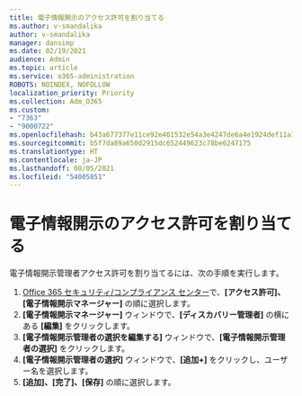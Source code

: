 ```yaml
---
title: 電子情報開示のアクセス許可を割り当てる
ms.author: v-smandalika
author: v-smandalika
manager: dansimp
ms.date: 02/19/2021
audience: Admin
ms.topic: article
ms.service: o365-administration
ROBOTS: NOINDEX, NOFOLLOW
localization_priority: Priority
ms.collection: Adm_O365
ms.custom:
- "7363"
- "9000722"
ms.openlocfilehash: b43a677377e11ce92e461532e54a3e4247de6a4e1924def11a14f4956b3d8de8
ms.sourcegitcommit: b5f7da89a650d2915dc652449623c78be6247175
ms.translationtype: HT
ms.contentlocale: ja-JP
ms.lasthandoff: 08/05/2021
ms.locfileid: "54005851"
---
```

# <a name="assign-ediscovery-administrator-permissions"></a>電子情報開示のアクセス許可を割り当てる

電子情報開示管理者アクセス許可を割り当てるには、次の手順を実行します。

1. [Office‍ 365 セキュリティ/コンプライアンス センター](https://sip.protection.office.com/)で、**[アクセス許可]、[電子情報開示マネージャー]** の順に選択します。
2. **[電子情報開示マネージャー]** ウィンドウで、**[ディスカバリー管理者]** の横にある **[編集]** をクリックします。
3. **[電子情報開示管理者の選択を編集する]** ウィンドウで、**[電子情報開示管理者の選択]** をクリックします。
4. **[電子情報開示管理者の選択]** ウィンドウで、**[追加+]** をクリックし、ユーザー名を選択します。
5. **[追加]、[完了]、[保存]** の順に選択します。